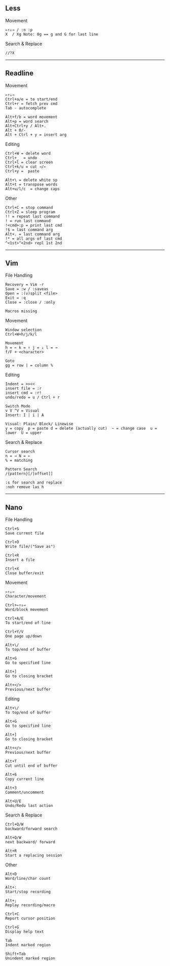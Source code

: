 ## Less 

Movement

```shell
←↑↓→ / :n :p
X  / Xg Note: 0g == g and G for last line
```

Search & Replace

```shell
//?X 
```

------

## Readline 

Movement

```shell
←↑↓→
Ctrl+a/e = to start/end
Ctrl+r = fetch prev cmd
Tab - autocomplete 

Alt+f/b = word movement
Alt+p = word search 
Alt+Ctrl+y / Alt+.
Alt + 0/-
Alt + Ctrl + y = insert arg
```

Editing

```shell
Ctrl+W = delete word
Ctrl+_  = undo
Ctrl+l = clear screen
Ctrl+k/u = cut →/← 
Ctrl+y =  paste

Alt+\ = delete white sp
Alt+t = transpose words 
Alt+u/l/c  = change caps
```

Other

```shell
Ctrl+C = stop command
Ctrl+Z = sleep program
!! = repeat last command
! = run last command 
!<cmd>:p = print last cmd
!$ = last command arg
Alt+. = last command arg
!* = all args of last cmd
^<1st>^<2nd> repl 1st 2nd
```
------
## Vim

File Handling

```shell
Recovery = Vim -r
Save = :w / :saveas
Open = :(v)split <file>
Exit = :q
Close = :close / :only

Macros missing
```

Movement

```shell
Window selection
Ctrl+W+h/j/k/l

Movement
h = ← k = ↑ j = ↓ l = →
f/F + <character>

Goto
gg = row | = column %
```

Editing

```shell
Indent = >><<
insert file = :r 
insert cmd = :r!
undo/redo = u / Ctrl + r

Switch Mode
v V ^V = Visual
Insert: I | i | A

Visual: Plain/ Block/ Linewise
y = copy  p = paste d = delete (actually cut)  ~ = change case  u = lower  U = upper 
```

Search & Replace

```shell
Cursor search
n = → N = ←
% = matching

Pattern Search
/{pattern}[/[offset]]

:s for search and replace
:noh remove las h
```

------
## Nano

File Handling

```shell
Ctrl+S
Save current file
 
Ctrl+O
Write file/("Save as")
 
Ctrl+R
Insert a file
 
Ctrl+X
Close buffer/exit 
```

Movement

```shell
←↑↓→
Character/movement

Ctrl+←↑↓→
Word/block movement
 
Ctrl+A/E
To start/end of line
 
Ctrl+Y/V
One page up/down

Alt+\/
To top/end of buffer

Alt+G 
Go to specified line
 
Alt+]
Go to closing bracket
 
Alt+</>
Previous/next buffer
```

Editing

```shell
Alt+\/
To top/end of buffer

Alt+G 
Go to specified line
 
Alt+]
Go to closing bracket
 
Alt+</>
Previous/next buffer

Alt+T
Cut until end of buffer

Alt+6
Copy current line 

Alt+3
Comment/uncomment
 
Alt+U/E
Undo/Redu last action
```

Search & Replace

```shell
Ctrl+Q/W
backward/forward search

Alt+Q/W
next backward/ forward
 
Alt+R
Start a replacing session
```

Other

```shell
Alt+D
Word/line/char count

Alt+:
Start/stop recording
 
Alt+;
Replay recording/macro

Ctrl+C
Report cursor position
 
Ctrl+G
Display help text

Tab
Indent marked region
 
Shift+Tab
Unindent marked region
```